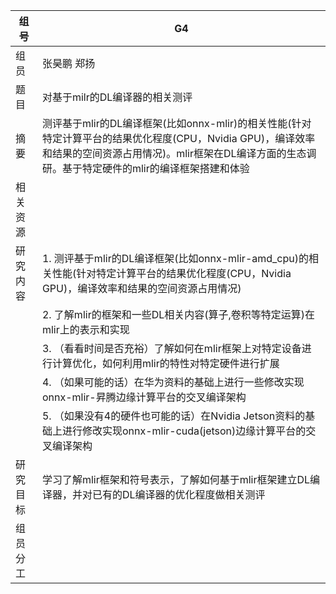 | 组号 | G4     |
|------|--------|
| 组员 | 张昊鹏 郑扬   | 
| 题目 | 对基于milr的DL编译器的相关测评 |
| 摘要 | 测评基于mlir的DL编译框架(比如onnx-mlir)的相关性能(针对特定计算平台的结果优化程度(CPU，Nvidia GPU)，编译效率和结果的空间资源占用情况)。mlir框架在DL编译方面的生态调研。基于特定硬件的mlir的编译框架搭建和体验 |
| 相关资源 | |
| 研究内容 | 1. 测评基于mlir的DL编译框架(比如onnx-mlir-amd_cpu)的相关性能(针对特定计算平台的结果优化程度(CPU，Nvidia GPU)，编译效率和结果的空间资源占用情况) |
| | 2. 了解mlir的框架和一些DL相关内容(算子,卷积等特定运算)在mlir上的表示和实现 |
| | 3. （看看时间是否充裕）了解如何在mlir框架上对特定设备进行计算优化，如何利用mlir的特性对特定硬件进行扩展 |
| | 4. （如果可能的话）在华为资料的基础上进行一些修改实现onnx-mlir-昇腾边缘计算平台的交叉编译架构 |
| | 5. （如果没有4的硬件也可能的话）在Nvidia Jetson资料的基础上进行修改实现onnx-mlir-cuda(jetson)边缘计算平台的交叉编译架构 |
研究目标 | 学习了解mlir框架和符号表示，了解如何基于mlir框架建立DL编译器，并对已有的DL编译器的优化程度做相关测评 |
组员分工 |